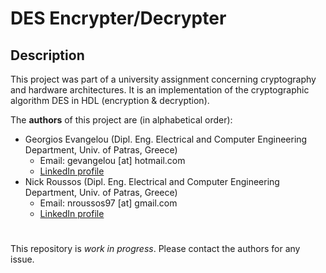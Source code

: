 # DES Encrypter/Decrypter
## Description
This project was part of a university assignment concerning cryptography and hardware architectures. It is an implementation of the cryptographic algorithm DES in HDL (encryption & decryption).


The **authors** of this project are (in alphabetical order):
- Georgios Evangelou (Dipl. Eng. Electrical and Computer Engineering Department, Univ. of Patras, Greece)
  - Email: gevangelou [at] hotmail.com
  - [LinkedIn profile](https://www.linkedin.com/in/georgios-evangelou-2a389b167/)
- Nick Roussos (Dipl. Eng. Electrical and Computer Engineering Department, Univ. of Patras, Greece)
  - Email: nroussos97 [at] gmail.com
  - [LinkedIn profile](https://www.linkedin.com/in/nick-roussos-205)


# 
This repository is _work in progress_. Please contact the authors for any issue.

